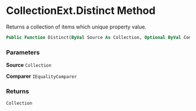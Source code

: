 # CollectionExt.Distinct Method

Returns a collection of items which unique property value.

```vb
Public Function Distinct(ByVal Source As Collection, Optional ByVal Comparer As IEqualityComparer) As Collection
```

### Parameters

**Source** `Collection` <br>


**Comparer** `IEqualityComparer` <br>


### Returns

`Collection` <br>


